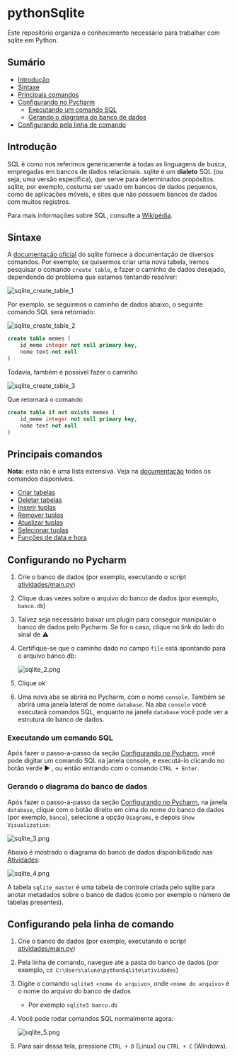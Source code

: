 # pythonSqlite

Este repositório organiza o conhecimento necessário para trabalhar com sqlite em Python.

## Sumário

<!-- TOC -->
* [Introdução](#introdução)
* [Sintaxe](#sintaxe)
* [Principais comandos](#principais-comandos)
* [Configurando no Pycharm](#configurando-no-pycharm)
  * [Executando um comando SQL](#executando-um-comando-sql)
  * [Gerando o diagrama do banco de dados](#gerando-o-diagrama-do-banco-de-dados)
* [Configurando pela linha de comando](#configurando-pela-linha-de-comando)
<!-- TOC -->

## Introdução

SQL é como nos referimos genericamente à todas as linguagens de busca, empregadas em bancos de dados relacionais. sqlite
é um **dialeto** SQL (ou seja, uma versão específica), que serve para determinados propósitos. sqlite, por exemplo, 
costuma ser usado em bancos de dados pequenos, como de aplicações móveis, e sites que não possuem bancos de dados com 
muitos registros.

Para mais informações sobre SQL, consulte a [Wikipédia](https://pt.wikipedia.org/wiki/SQL).

## Sintaxe

A [documentação oficial](https://www.sqlite.org/lang.html) do sqlite fornece a documentação de diversos 
comandos. Por exemplo, se quisermos criar uma nova tabela, iremos pesquisar o comando `create table`, e fazer o caminho
de dados desejado, dependendo do problema que estamos tentando resolver:

![sqlite_create_table_1](imagens/sqlite_create_table_1.png)

Por exemplo, se seguirmos o caminho de dados abaixo, o seguinte comando SQL será retornado:

![sqlite_create_table_2](imagens/sqlite_create_table_2.png)

```sql
create table memes (
    id_meme integer not null primary key,
    nome text not null
)
```

Todavia, também é possível fazer o caminho 

![sqlite_create_table_3](imagens/sqlite_create_table_3.png)

Que retornará o comando

```sql
create table if not exists memes (
    id_meme integer not null primary key,
    nome text not null
)
```

## Principais comandos

**Nota:** esta não é uma lista extensiva. Veja na [documentação]((https://www.sqlite.org/lang.html)) todos os comandos 
disponíveis.

* [Criar tabelas](https://www.sqlite.org/lang_createtable.html)
* [Deletar tabelas](https://www.sqlite.org/lang_droptable.html)
* [Inserir tuplas](https://www.sqlite.org/lang_insert.html)
* [Remover tuplas](https://www.sqlite.org/lang_delete.html)
* [Atualizar tuplas](https://www.sqlite.org/lang_update.html)
* [Selecionar tuplas](https://www.sqlite.org/lang_select.html)
* [Funções de data e hora](https://www.sqlite.org/lang_datefunc.html)

## Configurando no Pycharm

1. Crie o banco de dados (por exemplo, executando o script [atividades/main.py](atividades/main.py))
2. Clique duas vezes sobre o arquivo do banco de dados (por exemplo, `banco.db`)
3. Talvez seja necessário baixar um plugin para conseguir manipular o banco de dados pelo Pycharm. Se for o caso, clique
   no link do lado do sinal de ⚠️
4. Certifique-se que o caminho dado no campo `file` está apontando para o arquivo banco.db:

   ![sqlite_2.png](imagens/sqlite_2.png)

5. Clique ok
6. Uma nova aba se abrirá no Pycharm, com o nome `console`. Também se abrirá uma janela lateral de nome `database`. Na
   aba `console` você executará comandos SQL, enquanto na janela `database` você pode ver a estrutura do banco de dados.

### Executando um comando SQL

Após fazer o passo-a-passo da seção [Configurando no Pycharm](#configurando-no-Pycharm), você pode digitar um comando
SQL na janela console, e executá-lo clicando no botão verde ▶️ , ou então entrando com o comando `CTRL + Enter`.

### Gerando o diagrama do banco de dados

Após fazer o passo-a-passo da seção [Configurando no Pycharm](#configurando-no-Pycharm), na janela `database`, clique 
com o botão direito em cima do nome do banco de dados (por exemplo, `banco`), selecione a opção `Diagrams`, e depois
`Show Visualization`:

   ![sqlite_3.png](imagens/sqlite_3.png)
   
Abaixo é mostrado o diagrama do banco de dados disponibilizado nas [Atividades](atividades/README.md):

   ![sqlite_4.png](imagens/sqlite_4.png)
   
A tabela `sqlite_master` é uma tabela de controle criada pelo sqlite para anotar metadados sobre o banco de dados (como 
por exemplo o número de tabelas presentes). 

## Configurando pela linha de comando

1. Crie o banco de dados (por exemplo, executando o script [atividades/main.py](atividades/main.py))
2. Pela linha de comando, navegue até a pasta do banco de dados (por exemplo, `cd C:\Users\aluno\pythonSqlite\atividades`)
3. Digite o comando `sqlite3 <nome do arquivo>`, onde `<nome do arquivo>` é o nome do arquivo do banco de dados
   * Por exemplo `sqlite3 banco.db`
4. Você pode rodar comandos SQL normalmente agora:

   ![sqlite_5.png](imagens/sqlite_5.png)

5. Para sair dessa tela, pressione `CTRL + D` (Linux) ou `CTRL + C` (Windows).